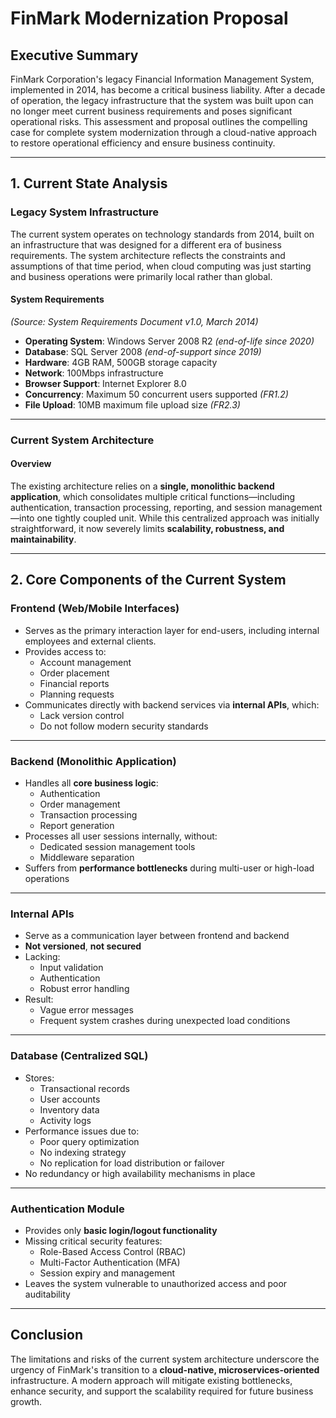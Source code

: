 # FinMark Modernization Proposal

## Executive Summary

FinMark Corporation's legacy Financial Information Management System, implemented in 2014, has become a critical business liability. After a decade of operation, the legacy infrastructure that the system was built upon can no longer meet current business requirements and poses significant operational risks. This assessment and proposal outlines the compelling case for complete system modernization through a cloud-native approach to restore operational efficiency and ensure business continuity.

---

## 1. Current State Analysis

### Legacy System Infrastructure

The current system operates on technology standards from 2014, built on an infrastructure that was designed for a different era of business requirements. The system architecture reflects the constraints and assumptions of that time period, when cloud computing was just starting and business operations were primarily local rather than global.

#### System Requirements  
*(Source: System Requirements Document v1.0, March 2014)*

- **Operating System**: Windows Server 2008 R2 *(end-of-life since 2020)*
- **Database**: SQL Server 2008 *(end-of-support since 2019)*
- **Hardware**: 4GB RAM, 500GB storage capacity
- **Network**: 100Mbps infrastructure
- **Browser Support**: Internet Explorer 8.0
- **Concurrency**: Maximum 50 concurrent users supported *(FR1.2)*
- **File Upload**: 10MB maximum file upload size *(FR2.3)*

---

### Current System Architecture

#### Overview  
The existing architecture relies on a **single, monolithic backend application**, which consolidates multiple critical functions—including authentication, transaction processing, reporting, and session management—into one tightly coupled unit. While this centralized approach was initially straightforward, it now severely limits **scalability, robustness, and maintainability**.

---

## 2. Core Components of the Current System

### Frontend (Web/Mobile Interfaces)

- Serves as the primary interaction layer for end-users, including internal employees and external clients.
- Provides access to:
  - Account management  
  - Order placement  
  - Financial reports  
  - Planning requests  
- Communicates directly with backend services via **internal APIs**, which:
  - Lack version control  
  - Do not follow modern security standards  

---

### Backend (Monolithic Application)

- Handles all **core business logic**:
  - Authentication  
  - Order management  
  - Transaction processing  
  - Report generation  
- Processes all user sessions internally, without:
  - Dedicated session management tools  
  - Middleware separation  
- Suffers from **performance bottlenecks** during multi-user or high-load operations

---

### Internal APIs

- Serve as a communication layer between frontend and backend  
- **Not versioned**, **not secured**  
- Lacking:
  - Input validation  
  - Authentication  
  - Robust error handling  
- Result:
  - Vague error messages  
  - Frequent system crashes during unexpected load conditions

---

### Database (Centralized SQL)

- Stores:
  - Transactional records  
  - User accounts  
  - Inventory data  
  - Activity logs  
- Performance issues due to:
  - Poor query optimization  
  - No indexing strategy  
  - No replication for load distribution or failover  
- No redundancy or high availability mechanisms in place

---

### Authentication Module

- Provides only **basic login/logout functionality**
- Missing critical security features:
  - Role-Based Access Control (RBAC)  
  - Multi-Factor Authentication (MFA)  
  - Session expiry and management  
- Leaves the system vulnerable to unauthorized access and poor auditability

---

## Conclusion

The limitations and risks of the current system architecture underscore the urgency of FinMark's transition to a **cloud-native, microservices-oriented** infrastructure. A modern approach will mitigate existing bottlenecks, enhance security, and support the scalability required for future business growth.

